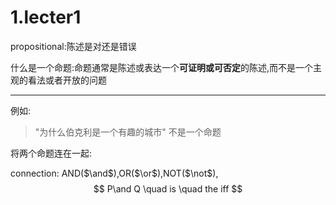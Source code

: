 # 1.lecter1

propositional:陈述是对还是错误

什么是一个命题:命题通常是陈述或表达一个**可证明或可否定**的陈述,而不是一个主观的看法或者开放的问题

---

例如:

>"为什么伯克利是一个有趣的城市" 不是一个命题

将两个命题连在一起:

connection: AND($\and$),OR($\or$),NOT($\not$),
$$
P\and Q \quad is \quad the iff 
$$